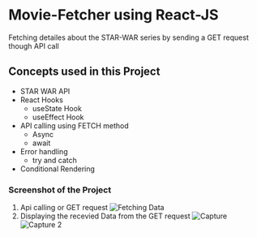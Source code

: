 # Movie-Fetcher using React-JS
Fetching detailes about the STAR-WAR series by sending a GET request though API call
## Concepts used in this Project
 - STAR WAR API
 - React Hooks
    - useState Hook
    - useEffect Hook
 - API calling using FETCH method
    - Async
    - await
- Error handling
   - try and catch
- Conditional Rendering

### Screenshot of the Project
1. Api calling or GET request
![Fetching Data](https://github.com/AdhiyamaanMaharajan/Movie-Fetcher/assets/127979339/6faf935c-8cf8-4133-98b0-16d073e85784)
2. Displaying the recevied Data from the GET request
![Capture](https://github.com/AdhiyamaanMaharajan/Movie-Fetcher/assets/127979339/965607f6-3268-4ec7-89fe-0fe76c58f533)
![Capture 2](https://github.com/AdhiyamaanMaharajan/Movie-Fetcher/assets/127979339/840dcad9-5462-4a1f-91cb-90d99e958ec4)


